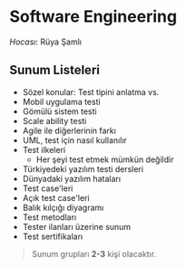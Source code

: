 # Software Engineering

*Hocası*: Rüya Şamlı

## Sunum Listeleri

- Sözel konular: Test tipini anlatma vs.
- Mobil uygulama testi
- Gömülü sistem testi
- Scale ability testi
- Agile ile diğerlerinin farkı
- UML, test için nasıl kullanılır
- Test ilkeleri
  - Her şeyi test etmek mümkün değildir
- Türkiyedeki yazılım testi dersleri
- Dünyadaki yazılım hataları
- Test case'leri
- Açık test case'leri
- Balık kılçığı diyagramı
- Test metodları
- Tester ilanları üzerine sunum
- Test sertifikaları

> Sunum grupları **2-3** kişi olacaktır.